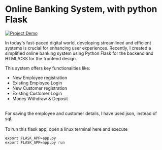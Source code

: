 # Online Banking System, with python Flask

[![Project Demo](https://img.youtube.com/vi/E0A_Z9ybDeo/0.jpg)](https://www.youtube.com/watch?v=E0A_Z9ybDeo)

In today's fast-paced digital world, developing streamlined and efficient systems is crucial for enhancing user experiences. Recently, I created a simplified online banking system using Python Flask for the backend and HTML/CSS for the frontend design. 

This system offers key functionalities like:
* New Employee registration
* Existing Employee Login
* New Customer registration
* Existing Customer Login
* Money Withdraw & Deposit

<br>
For saving the employee and customer details, I have used json, instead of sql.

<br>
<br>
To run this flask app, open a linux terminal here and execute 

`export FLASK_APP=app.py` <br> `export FLASK_APP=app.py run`
